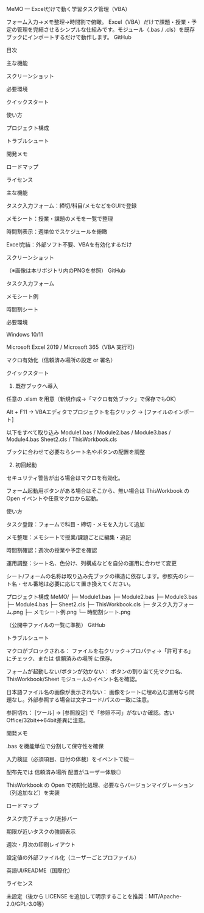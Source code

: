 MeMO — Excelだけで動く学習タスク管理（VBA）

フォーム入力→メモ整理→時間割で俯瞰。
Excel（VBA）だけで課題・授業・予定の管理を完結させるシンプルな仕組みです。モジュール（.bas / .cls）を既存ブックにインポートするだけで動作します。
GitHub

目次

主な機能

スクリーンショット

必要環境

クイックスタート

使い方

プロジェクト構成

トラブルシュート

開発メモ

ロードマップ

ライセンス

主な機能

タスク入力フォーム：締切/科目/メモなどをGUIで登録

メモシート：授業・課題のメモを一覧で整理

時間割表示：週単位でスケジュールを俯瞰

Excel完結：外部ソフト不要、VBAを有効化するだけ

スクリーンショット

（※画像は本リポジトリ内のPNGを参照）
GitHub

タスク入力フォーム


メモシート例


時間割シート


必要環境

Windows 10/11

Microsoft Excel 2019 / Microsoft 365（VBA 実行可）

マクロ有効化（信頼済み場所の設定 or 署名）

クイックスタート
1) 既存ブックへ導入

任意の .xlsm を用意（新規作成→「マクロ有効ブック」で保存でもOK）

Alt + F11 → VBAエディタでプロジェクトを右クリック → [ファイルのインポート]

以下をすべて取り込み
Module1.bas / Module2.bas / Module3.bas / Module4.bas
Sheet2.cls / ThisWorkbook.cls

ブックに合わせて必要ならシート名やボタンの配置を調整

2) 初回起動

セキュリティ警告が出る場合はマクロを有効化。

フォーム起動用ボタンがある場合はそこから、無い場合は ThisWorkbook の Open イベントや任意マクロから起動。

使い方

タスク登録：フォームで科目・締切・メモを入力して追加

メモ整理：メモシートで授業/課題ごとに編集・追記

時間割確認：週次の授業や予定を確認

運用調整：シート名、色分け、列構成などを自分の運用に合わせて変更

シート/フォームの名称は取り込み先ブックの構造に依存します。参照先のシート名・セル番地は必要に応じて置き換えてください。

プロジェクト構成
MeMO/
├─ Module1.bas
├─ Module2.bas
├─ Module3.bas
├─ Module4.bas
├─ Sheet2.cls
├─ ThisWorkbook.cls
├─ タスク入力フォーム.png
├─ メモシート例.png
└─ 時間割シート.png


（公開中ファイルの一覧に準拠）
GitHub

トラブルシュート

マクロがブロックされる：
ファイルを右クリック→プロパティ→「許可する」にチェック、または 信頼済みの場所 に保存。

フォームが起動しない/ボタンが効かない：
ボタンの割り当て先マクロ名、ThisWorkbook/Sheet モジュールのイベント名を確認。

日本語ファイル名の画像が表示されない：
画像をシートに埋め込む運用なら問題なし。外部参照する場合は文字コード/パスの一致に注意。

参照切れ：
[ツール] → [参照設定] で「参照不可」がないか確認。古いOffice/32bit↔64bit差異に注意。

開発メモ

.bas を機能単位で分割して保守性を確保

入力検証（必須項目、日付の体裁）をイベントで統一

配布先では 信頼済み場所 配置がユーザー体験◎

ThisWorkbook の Open で初期化処理、必要ならバージョンマイグレーション（列追加など）を実装

ロードマップ

 タスク完了チェック/進捗バー

 期限が近いタスクの強調表示

 週次・月次の印刷レイアウト

 設定値の外部ファイル化（ユーザーごとプロファイル）

 英語UI/README（国際化）

ライセンス

未設定（後から LICENSE を追加して明示することを推奨：MIT/Apache-2.0/GPL-3.0等）
